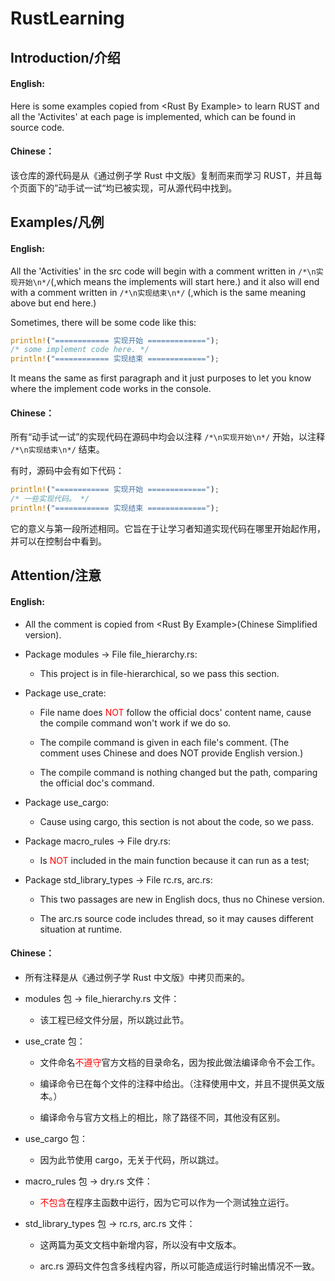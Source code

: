 # RustLearning

## Introduction/介绍

#### English: 

Here is some examples copied from &lt;Rust By Example> to learn RUST and all the 'Activites' at each page is implemented, which can be found in source code.

#### Chinese：

该仓库的源代码是从《通过例子学 Rust 中文版》复制而来而学习 RUST，并且每个页面下的”动手试一试“均已被实现，可从源代码中找到。

## Examples/凡例

#### English:

All the 'Activities' in the src code will begin with a comment written in <code>/\*\n实现开始\n\*/</code>(,which 
means the implements will start here.) and it also will end with a comment written in <code>/\*\n实现结束\n\*/</code>
(,which is the same meaning above but end here.)

Sometimes, there will be some code like this:

```rust
println!("============ 实现开始 =============");
/* some implement code here. */
println!("============ 实现结束 =============");
```

It means the same as first paragraph and it just purposes to let you know where the implement code works in the console.

#### Chinese：

所有“动手试一试”的实现代码在源码中均会以注释 <code>/\*\n实现开始\n\*/</code> 开始，以注释 <code>/\*\n实现结束\n\*/</code> 结束。

有时，源码中会有如下代码：

```rust
println!("============ 实现开始 =============");
/* 一些实现代码。 */
println!("============ 实现结束 =============");
```

它的意义与第一段所述相同。它旨在于让学习者知道实现代码在哪里开始起作用，并可以在控制台中看到。

## Attention/注意

#### English:

- All the comment is copied from &lt;Rust By Example>(Chinese Simplified version). 

- Package modules -> File file_hierarchy.rs:

    - This project is in file-hierarchical, so we pass this section.

- Package use_crate:

    - File name does <font color=red>NOT</font> follow the official docs' content name, cause the compile command won't work if we do so.
    
    - The compile command is given in each file's comment. (The comment uses Chinese and does NOT provide English version.)
    
    - The compile command is nothing changed but the path, comparing the official doc's command.
    
- Package use_cargo:
    
    - Cause using cargo, this section is not about the code, so we pass.

- Package macro_rules -> File dry.rs:

    - Is <font color=red>NOT</font> included in the main function because it can run as a test;

- Package std_library_types -> File rc.rs, arc.rs:

    - This two passages are new in English docs, thus no Chinese version.
    
    - The arc.rs source code includes thread, so it may causes different situation at runtime.

#### Chinese：

- 所有注释是从《通过例子学 Rust 中文版》中拷贝而来的。

- modules 包 -> file_hierarchy.rs 文件：

    - 该工程已经文件分层，所以跳过此节。

- use_crate 包：

    - 文件命名<font color=red>不遵守</font>官方文档的目录命名，因为按此做法编译命令不会工作。
    
    - 编译命令已在每个文件的注释中给出。（注释使用中文，并且不提供英文版本。）
    
    - 编译命令与官方文档上的相比，除了路径不同，其他没有区别。
    
- use_cargo 包：

    - 因为此节使用 cargo，无关于代码，所以跳过。
    
- macro_rules 包 -> dry.rs 文件：

    - <font color=red>不包含</font>在程序主函数中运行，因为它可以作为一个测试独立运行。
    
- std_library_types 包 -> rc.rs, arc.rs 文件：

    - 这两篇为英文文档中新增内容，所以没有中文版本。
    
    - arc.rs 源码文件包含多线程内容，所以可能造成运行时输出情况不一致。